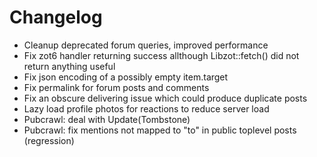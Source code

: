 # Changelog 

* Cleanup deprecated forum queries, improved performance
* Fix zot6 handler returning success allthough Libzot::fetch() did not return anything useful
* Fix json encoding of a possibly empty item.target
* Fix permalink for forum posts and comments
* Fix an obscure delivering issue which could produce duplicate posts
* Lazy load profile photos for reactions to reduce server load
* Pubcrawl: deal with Update(Tombstone)
* Pubcrawl: fix mentions not mapped to "to" in public toplevel posts (regression)

